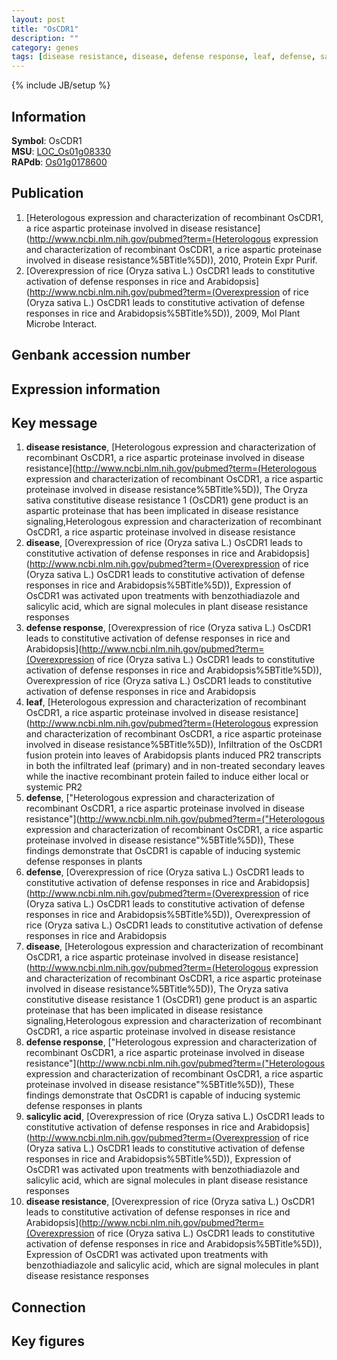```yaml
---
layout: post
title: "OsCDR1"
description: ""
category: genes
tags: [disease resistance, disease, defense response, leaf, defense, salicylic acid, Gene]
---
```

{% include JB/setup %}

## Information
__Symbol__: OsCDR1  
__MSU__: [LOC_Os01g08330](http://rice.plantbiology.msu.edu/cgi-bin/ORF_infopage.cgi?orf=LOC_Os01g08330)  
__RAPdb__: [Os01g0178600](http://rapdb.dna.affrc.go.jp/viewer/gbrowse_details/irgsp1?name=Os01g0178600)  

## Publication
1. [Heterologous expression and characterization of recombinant OsCDR1, a rice aspartic proteinase involved in disease resistance](http://www.ncbi.nlm.nih.gov/pubmed?term=(Heterologous expression and characterization of recombinant OsCDR1, a rice aspartic proteinase involved in disease resistance%5BTitle%5D)), 2010, Protein Expr Purif.
2. [Overexpression of rice (Oryza sativa L.) OsCDR1 leads to constitutive activation of defense responses in rice and Arabidopsis](http://www.ncbi.nlm.nih.gov/pubmed?term=(Overexpression of rice (Oryza sativa L.) OsCDR1 leads to constitutive activation of defense responses in rice and Arabidopsis%5BTitle%5D)), 2009, Mol Plant Microbe Interact.

## Genbank accession number

## Expression information

## Key message
1. __disease resistance__, [Heterologous expression and characterization of recombinant OsCDR1, a rice aspartic proteinase involved in disease resistance](http://www.ncbi.nlm.nih.gov/pubmed?term=(Heterologous expression and characterization of recombinant OsCDR1, a rice aspartic proteinase involved in disease resistance%5BTitle%5D)), The Oryza sativa constitutive disease resistance 1 (OsCDR1) gene product is an aspartic proteinase that has been implicated in disease resistance signaling,Heterologous expression and characterization of recombinant OsCDR1, a rice aspartic proteinase involved in disease resistance
2. __disease__, [Overexpression of rice (Oryza sativa L.) OsCDR1 leads to constitutive activation of defense responses in rice and Arabidopsis](http://www.ncbi.nlm.nih.gov/pubmed?term=(Overexpression of rice (Oryza sativa L.) OsCDR1 leads to constitutive activation of defense responses in rice and Arabidopsis%5BTitle%5D)),  Expression of OsCDR1 was activated upon treatments with benzothiadiazole and salicylic acid, which are signal molecules in plant disease resistance responses
3. __defense response__, [Overexpression of rice (Oryza sativa L.) OsCDR1 leads to constitutive activation of defense responses in rice and Arabidopsis](http://www.ncbi.nlm.nih.gov/pubmed?term=(Overexpression of rice (Oryza sativa L.) OsCDR1 leads to constitutive activation of defense responses in rice and Arabidopsis%5BTitle%5D)), Overexpression of rice (Oryza sativa L.) OsCDR1 leads to constitutive activation of defense responses in rice and Arabidopsis
4. __leaf__, [Heterologous expression and characterization of recombinant OsCDR1, a rice aspartic proteinase involved in disease resistance](http://www.ncbi.nlm.nih.gov/pubmed?term=(Heterologous expression and characterization of recombinant OsCDR1, a rice aspartic proteinase involved in disease resistance%5BTitle%5D)),  Infiltration of the OsCDR1 fusion protein into leaves of Arabidopsis plants induced PR2 transcripts in both the infiltrated leaf (primary) and in non-treated secondary leaves while the inactive recombinant protein failed to induce either local or systemic PR2
5. __defense__, ["Heterologous expression and characterization of recombinant OsCDR1, a rice aspartic proteinase involved in disease resistance"](http://www.ncbi.nlm.nih.gov/pubmed?term=("Heterologous expression and characterization of recombinant OsCDR1, a rice aspartic proteinase involved in disease resistance"%5BTitle%5D)),  These findings demonstrate that OsCDR1 is capable of inducing systemic defense responses in plants
6. __defense__, [Overexpression of rice (Oryza sativa L.) OsCDR1 leads to constitutive activation of defense responses in rice and Arabidopsis](http://www.ncbi.nlm.nih.gov/pubmed?term=(Overexpression of rice (Oryza sativa L.) OsCDR1 leads to constitutive activation of defense responses in rice and Arabidopsis%5BTitle%5D)), Overexpression of rice (Oryza sativa L.) OsCDR1 leads to constitutive activation of defense responses in rice and Arabidopsis
7. __disease__, [Heterologous expression and characterization of recombinant OsCDR1, a rice aspartic proteinase involved in disease resistance](http://www.ncbi.nlm.nih.gov/pubmed?term=(Heterologous expression and characterization of recombinant OsCDR1, a rice aspartic proteinase involved in disease resistance%5BTitle%5D)), The Oryza sativa constitutive disease resistance 1 (OsCDR1) gene product is an aspartic proteinase that has been implicated in disease resistance signaling,Heterologous expression and characterization of recombinant OsCDR1, a rice aspartic proteinase involved in disease resistance
8. __defense response__, ["Heterologous expression and characterization of recombinant OsCDR1, a rice aspartic proteinase involved in disease resistance"](http://www.ncbi.nlm.nih.gov/pubmed?term=("Heterologous expression and characterization of recombinant OsCDR1, a rice aspartic proteinase involved in disease resistance"%5BTitle%5D)),  These findings demonstrate that OsCDR1 is capable of inducing systemic defense responses in plants
9. __salicylic acid__, [Overexpression of rice (Oryza sativa L.) OsCDR1 leads to constitutive activation of defense responses in rice and Arabidopsis](http://www.ncbi.nlm.nih.gov/pubmed?term=(Overexpression of rice (Oryza sativa L.) OsCDR1 leads to constitutive activation of defense responses in rice and Arabidopsis%5BTitle%5D)),  Expression of OsCDR1 was activated upon treatments with benzothiadiazole and salicylic acid, which are signal molecules in plant disease resistance responses
10. __disease resistance__, [Overexpression of rice (Oryza sativa L.) OsCDR1 leads to constitutive activation of defense responses in rice and Arabidopsis](http://www.ncbi.nlm.nih.gov/pubmed?term=(Overexpression of rice (Oryza sativa L.) OsCDR1 leads to constitutive activation of defense responses in rice and Arabidopsis%5BTitle%5D)),  Expression of OsCDR1 was activated upon treatments with benzothiadiazole and salicylic acid, which are signal molecules in plant disease resistance responses

## Connection

## Key figures


